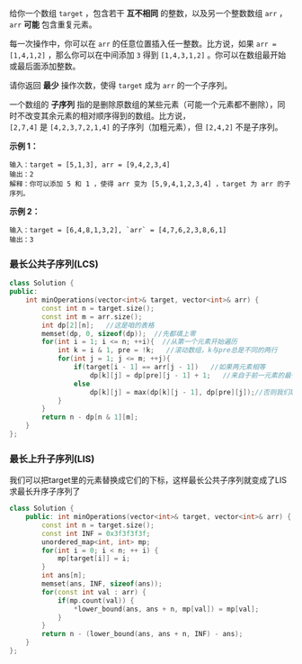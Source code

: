 给你一个数组 `target` ，包含若干 **互不相同** 的整数，以及另一个整数数组 `arr` ，`arr` **可能** 包含重复元素。

每一次操作中，你可以在 `arr` 的任意位置插入任一整数。比方说，如果 `arr = [1,4,1,2]` ，那么你可以在中间添加 `3` 得到 `[1,4,3,1,2]` 。你可以在数组最开始或最后面添加整数。

请你返回 **最少** 操作次数，使得 `target` 成为 `arr` 的一个子序列。

一个数组的 **子序列** 指的是删除原数组的某些元素（可能一个元素都不删除），同时不改变其余元素的相对顺序得到的数组。比方说，`[2,7,4]` 是 `[4,2,3,7,2,1,4]` 的子序列（加粗元素），但 `[2,4,2]` 不是子序列。

**示例 1：**

```
输入：target = [5,1,3], arr = [9,4,2,3,4]
输出：2
解释：你可以添加 5 和 1 ，使得 arr 变为 [5,9,4,1,2,3,4] ，target 为 arr 的子序列。
```

**示例 2：**

```
输入：target = [6,4,8,1,3,2], `arr` = [4,7,6,2,3,8,6,1]
输出：3
```

### 最长公共子序列(LCS)

```C++
class Solution {
public:
    int minOperations(vector<int>& target, vector<int>& arr) {
        const int n = target.size();
        const int m = arr.size();
        int dp[2][n];   //这是咱的表格
        memset(dp, 0, sizeof(dp));  //先都填上零
        for(int i = 1; i <= n; ++i){  //从第一个元素开始遍历
            int k = i & 1, pre = !k;   //滚动数组，k与pre总是不同的两行
            for(int j = 1; j <= m; ++j){
                if(target[i - 1] == arr[j - 1])   //如果两元素相等
                    dp[k][j] = dp[pre][j - 1] + 1;   //来自于前一元素的最长长度+1  
                else
                    dp[k][j] = max(dp[k][j - 1], dp[pre][j]);//否则我们取两者前一元素的最长长度
            }
        }
        return n - dp[n & 1][m];
    }
};
```

### 最长上升子序列(LIS)

我们可以把target里的元素替换成它们的下标，这样最长公共子序列就变成了LIS求最长升序子序列了

```C++
class Solution { 
	public: int minOperations(vector<int>& target, vector<int>& arr) { 
		const int n = target.size(); 
		const int INF = 0x3f3f3f3f; 
		unordered_map<int, int> mp; 
		for(int i = 0; i < n; ++ i) { 
			mp[target[i]] = i; 
		} 
		int ans[n]; 
		memset(ans, INF, sizeof(ans)); 
		for(const int val : arr) { 
			if(mp.count(val)) { 
				*lower_bound(ans, ans + n, mp[val]) = mp[val]; 
			} 
		} 
		return n - (lower_bound(ans, ans + n, INF) - ans); 
	} 
};
```
